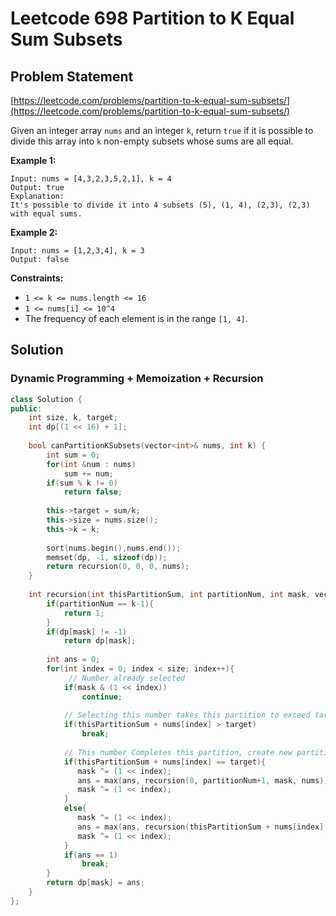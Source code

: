 # Leetcode 698 Partition to K Equal Sum Subsets

## Problem Statement

[https://leetcode.com/problems/partition-to-k-equal-sum-subsets/](https://leetcode.com/problems/partition-to-k-equal-sum-subsets/)

Given an integer array `nums` and an integer `k`, return `true` if it is possible to divide this array into `k` non-empty subsets whose sums are all equal.

**Example 1:**

```text
Input: nums = [4,3,2,3,5,2,1], k = 4
Output: true
Explanation: 
It's possible to divide it into 4 subsets (5), (1, 4), (2,3), (2,3) with equal sums.
```

**Example 2:**

```text
Input: nums = [1,2,3,4], k = 3
Output: false
```

**Constraints:**

* `1 <= k <= nums.length <= 16`
* `1 <= nums[i] <= 10^4`
* The frequency of each element is in the range `[1, 4]`.

## Solution

### Dynamic Programming + Memoization + Recursion

```cpp
class Solution {
public:
    int size, k, target;
    int dp[(1 << 16) + 1];
 
    bool canPartitionKSubsets(vector<int>& nums, int k) {
        int sum = 0;
        for(int &num : nums)
            sum += num;
        if(sum % k != 0)
            return false;
        
        this->target = sum/k;
        this->size = nums.size();
        this->k = k;
        
        sort(nums.begin(),nums.end());
        memset(dp, -1, sizeof(dp));
        return recursion(0, 0, 0, nums);
    }
    
    int recursion(int thisPartitionSum, int partitionNum, int mask, vector<int>&nums){
        if(partitionNum == k-1){
            return 1;
        }
        if(dp[mask] != -1)
            return dp[mask];
        
        int ans = 0;
        for(int index = 0; index < size; index++){
             // Number already selected
            if(mask & (1 << index))
                continue;
            
            // Selecting this number takes this partition to exceed target
            if(thisPartitionSum + nums[index] > target) 
                break;
            
            // This number Completes this partition, create new partition
            if(thisPartitionSum + nums[index] == target){
               mask ^= (1 << index);
               ans = max(ans, recursion(0, partitionNum+1, mask, nums)); 
               mask ^= (1 << index);
            }
            else{
               mask ^= (1 << index); 
               ans = max(ans, recursion(thisPartitionSum + nums[index], partitionNum, mask, nums)); 
               mask ^= (1 << index); 
            }
            if(ans == 1)
                break;
        }
        return dp[mask] = ans;
    }
};
```

